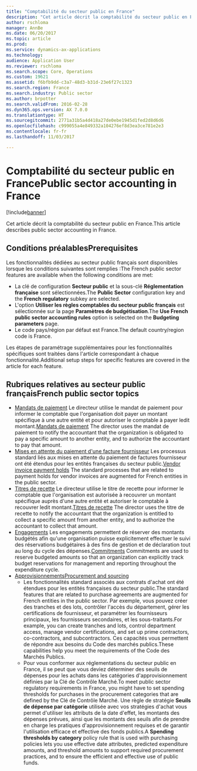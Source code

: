 ```yaml
---
title: "Comptabilité du secteur public en France"
description: "Cet article décrit la comptabilité du secteur public en France."
author: rschloma
manager: AnnBe
ms.date: 06/20/2017
ms.topic: article
ms.prod: 
ms.service: dynamics-ax-applications
ms.technology: 
audience: Application User
ms.reviewer: rschloma
ms.search.scope: Core, Operations
ms.custom: 19621
ms.assetid: f6bfb9dd-c3a7-48d3-b31d-23e6f27c1323
ms.search.region: France
ms.search.industry: Public sector
ms.author: brpotter
ms.search.validFrom: 2016-02-28
ms.dyn365.ops.version: AX 7.0.0
ms.translationtype: HT
ms.sourcegitcommit: 2771a31b5a4d418a27de0ebe1945d1fed2d8d6d6
ms.openlocfilehash: c999055a4e849332a104276ef8d3ea3ce781e2e3
ms.contentlocale: fr-fr
ms.lasthandoff: 11/03/2017

---
```


# <a name="public-sector-accounting-in-france"></a><span data-ttu-id="3bb38-103">Comptabilité du secteur public en France</span><span class="sxs-lookup"><span data-stu-id="3bb38-103">Public sector accounting in France</span></span>

[!include[banner](../includes/banner.md)]


<span data-ttu-id="3bb38-104">Cet article décrit la comptabilité du secteur public en France.</span><span class="sxs-lookup"><span data-stu-id="3bb38-104">This article describes public sector accounting in France.</span></span>

<a name="prerequisites"></a><span data-ttu-id="3bb38-105">Conditions préalables</span><span class="sxs-lookup"><span data-stu-id="3bb38-105">Prerequisites</span></span>
-------------

<span data-ttu-id="3bb38-106">Les fonctionnalités dédiées au secteur public français sont disponibles lorsque les conditions suivantes sont remplies :</span><span class="sxs-lookup"><span data-stu-id="3bb38-106">The French public sector features are available when the following conditions are met:</span></span>

-   <span data-ttu-id="3bb38-107">La clé de configuration **Secteur public** et la sous-clé **Réglementation française** sont sélectionnées.</span><span class="sxs-lookup"><span data-stu-id="3bb38-107">The **Public Sector** configuration key and the **French regulatory** subkey are selected.</span></span>
-   <span data-ttu-id="3bb38-108">L'option **Utiliser les règles comptables du secteur public français** est sélectionnée sur la page **Paramètres de budgétisation**.</span><span class="sxs-lookup"><span data-stu-id="3bb38-108">The **Use French public sector accounting rules** option is selected on the **Budgeting parameters** page.</span></span>
-   <span data-ttu-id="3bb38-109">Le code pays/région par défaut est France.</span><span class="sxs-lookup"><span data-stu-id="3bb38-109">The default country/region code is France.</span></span>

<span data-ttu-id="3bb38-110">Les étapes de paramétrage supplémentaires pour les fonctionnalités spécifiques sont traitées dans l'article correspondant à chaque fonctionnalité.</span><span class="sxs-lookup"><span data-stu-id="3bb38-110">Additional setup steps for specific features are covered in the article for each feature.</span></span>

## <a name="french-public-sector-topics"></a><span data-ttu-id="3bb38-111">Rubriques relatives au secteur public français</span><span class="sxs-lookup"><span data-stu-id="3bb38-111">French public sector topics</span></span>
-   <span data-ttu-id="3bb38-112">[Mandats de paiement](emea-fra-mandats-de-paiement.md) Le directeur utilise le mandat de paiement pour informer le comptable que l'organisation doit payer un montant spécifique à une autre entité et pour autoriser le comptable à payer ledit montant.</span><span class="sxs-lookup"><span data-stu-id="3bb38-112">[Mandats de paiement](emea-fra-mandats-de-paiement.md) The director uses the mandat de paiement to notify the accountant that the organization is obligated to pay a specific amount to another entity, and to authorize the accountant to pay that amount.</span></span>
-   <span data-ttu-id="3bb38-113">[Mises en attente du paiement d'une facture fournisseur](emea-fra-vendor-invoice-payment-holds-public-sector.md) Les processus standard liés aux mises en attente du paiement de factures fournisseur ont été étendus pour les entités françaises du secteur public.</span><span class="sxs-lookup"><span data-stu-id="3bb38-113">[Vendor invoice payment holds](emea-fra-vendor-invoice-payment-holds-public-sector.md) The standard processes that are related to payment holds for vendor invoices are augmented for French entities in the public sector.</span></span>
-   <span data-ttu-id="3bb38-114">[Titres de recette](emea-fra-titres-de-recette-public-sector.md) Le directeur utilise le titre de recette pour informer le comptable que l'organisation est autorisée à recouvrer un montant spécifique auprès d'une autre entité et autoriser le comptable à recouvrer ledit montant.</span><span class="sxs-lookup"><span data-stu-id="3bb38-114">[Titres de recette](emea-fra-titres-de-recette-public-sector.md) The director uses the titre de recette to notify the accountant that the organization is entitled to collect a specific amount from another entity, and to authorize the accountant to collect that amount.</span></span>
-   <span data-ttu-id="3bb38-115">[Engagements](emea-fra-commitments-public-sector.md) Les engagements permettent de réserver des montants budgétés afin qu'une organisation puisse explicitement effectuer le suivi des réservations budgétaires à des fins de gestion et de déclaration tout au long du cycle des dépenses.</span><span class="sxs-lookup"><span data-stu-id="3bb38-115">[Commitments](emea-fra-commitments-public-sector.md) Commitments are used to reserve budgeted amounts so that an organization can explicitly track budget reservations for management and reporting throughout the expenditure cycle.</span></span>
-   [<span data-ttu-id="3bb38-116">Approvisionnements</span><span class="sxs-lookup"><span data-stu-id="3bb38-116">Procurement and sourcing</span></span>](emea-fra-procurement-sourcing-public-sector.md)
    -   <span data-ttu-id="3bb38-117">Les fonctionnalités standard associés aux contrats d'achat ont été étendues pour les entités françaises du secteur public.</span><span class="sxs-lookup"><span data-stu-id="3bb38-117">The standard features that are related to purchase agreements are augmented for French entities in the public sector.</span></span>  <span data-ttu-id="3bb38-118">Par exemple, vous pouvez créer des tranches et des lots, contrôler l'accès du département, gérer les certifications de fournisseur, et paramétrer les fournisseurs principaux, les fournisseurs secondaires, et les sous-traitants.</span><span class="sxs-lookup"><span data-stu-id="3bb38-118">For example, you can create tranches and lots, control department access, manage vendor certifications, and set up prime contractors, co-contractors, and subcontractors.</span></span> <span data-ttu-id="3bb38-119">Ces capacités vous permettent de répondre aux besoins du Code des marchés publics.</span><span class="sxs-lookup"><span data-stu-id="3bb38-119">These capabilities help you meet the requirements of the Code des Marchés Publics.</span></span>
    -   <span data-ttu-id="3bb38-120">Pour vous conformer aux réglementations du secteur public en France, il se peut que vous deviez déterminer des seuils de dépenses pour les achats dans les catégories d'approvisionnement définies par la Clé de Contrôle Marché.</span><span class="sxs-lookup"><span data-stu-id="3bb38-120">To meet public sector regulatory requirements in France, you might have to set spending thresholds for purchases in the procurement categories that are defined by the Clé de Contrôle Marché.</span></span> <span data-ttu-id="3bb38-121">Une règle de stratégie **Seuils de dépense par catégorie** utilisée avec vos stratégies d'achat vous permet d'utiliser les attributs de la date d'effet, les montants des dépenses prévues, ainsi que les montants des seuils afin de prendre en charge les pratiques d'approvisionnement requises et de garantir l'utilisation efficace et effective des fonds publics.</span><span class="sxs-lookup"><span data-stu-id="3bb38-121">A **Spending thresholds by category** policy rule that is used with purchasing policies lets you use effective date attributes, predicted expenditure amounts, and threshold amounts to support required procurement practices, and to ensure the efficient and effective use of public funds.</span></span>






